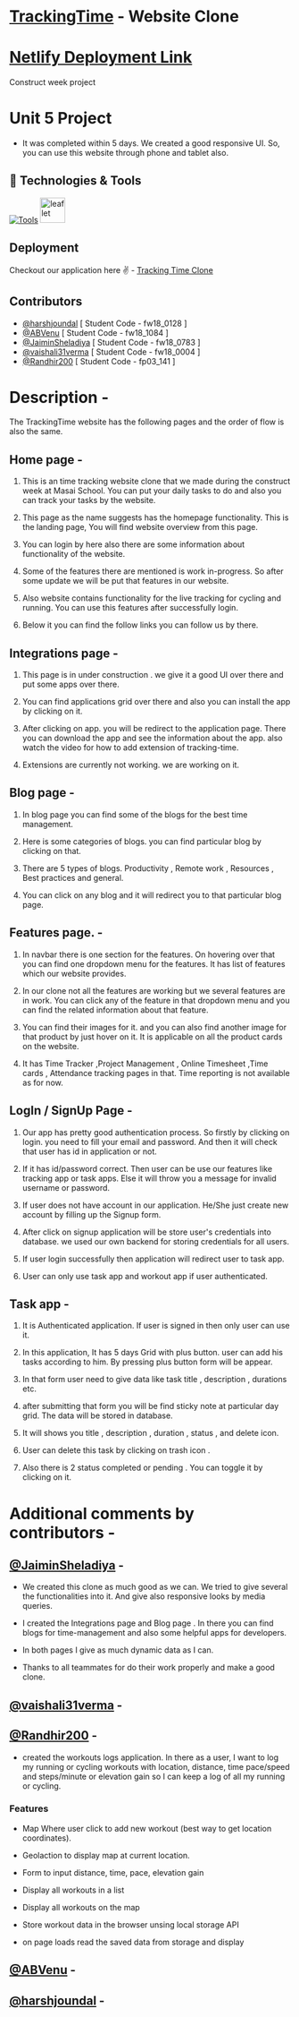# [TrackingTime](https://trackingtime.co/) - Website Clone
# [Netlify Deployment Link](https://time-tracking-clone.netlify.app/)

Construct week project

# Unit 5  Project
 
- It was completed within 5 days. We created a good responsive UI. So, you can use this website through phone and tablet also.

## 🔧 Technologies & Tools

[![Tools](https://skillicons.dev/icons?i=html,css,javascript,redux,react,tailwind,github,netlify&theme=dark)](https://skillicons.dev)
 <img src="https://pbs.twimg.com/profile_images/1510602617700950021/K4IoVubu_400x400.jpg" alt="leaflet" width="45" height="45"/>

## Deployment

Checkout our application here ✌ - [Tracking Time Clone](https://time-tracking-clone.netlify.app/)

## Contributors

- [@harshjoundal](https://github.com/harshjoundal) [ Student Code - fw18_0128 ]
- [@ABVenu](https://github.com/ABVenu) [ Student Code - fw18_1084 ]
- [@JaiminSheladiya](https://github.com/JaiminSheladiya) [ Student Code - fw18_0783 ]
- [@vaishali31verma](https://github.com/vaishali31verma) [ Student Code - fw18_0004 ]
- [@Randhir200](https://github.com/Randhir200) [ Student Code - fp03_141 ]

# Description -

The TrackingTime website has the following pages and the order of flow is also the same.

## Home page -

1. This is an time tracking website clone that we made during the construct week at Masai School. You can put your daily tasks to do and also you can track your tasks by the website.

2. This page as the name suggests has the homepage functionality. This is the landing page, You will find website overview from this page. 

3. You can login by here also there are some information about functionality of the website.

4. Some of the features there are mentioned is work in-progress. So after some update we will be put that features in our website.

5. Also website contains functionality for the live tracking for cycling and running. You can use this features after successfully login.

6. Below it you can find the follow links you can follow us by there. 

## Integrations page -

1. This page is in under construction . we give it a good UI over there and put some apps over there.

2. You can find applications grid over there and also you can install the app by clicking on it.

3. After clicking on app. you will be redirect to the application page. There you can download the app and see the information about the app. also watch the video for how to add extension of tracking-time.

4. Extensions are currently not working. we are working on it.



## Blog page - 

1. In blog page you can find some of the blogs for the best time management. 

2. Here is some categories of blogs. you can find particular blog by clicking on that. 

3. There are 5 types of blogs. Productivity , Remote work , Resources  , Best practices and general.

4.  You can click on any blog and it will redirect you to that particular blog page.

## Features page.  - 

1. In navbar there is one section for the features. On hovering over that you can find one dropdown menu for the features. It has list of features which our website provides.

2. In  our clone not all the features are working but we several features are in work. You can click any of the feature in that dropdown menu and you can find the related information about that feature.

3. You can find their images for it. and you can also find another image for that product by just hover on it. It is applicable on all the product cards on the website.

4. It has Time Tracker ,Project Management , Online Timesheet ,Time cards , Attendance tracking pages in that. Time reporting is not available as for now.

## LogIn / SignUp Page - 

1. Our app has pretty good authentication process. So firstly by clicking on login. you need to fill your email and password. And then it will check that user has id in application or not. 

2. If it has id/password correct. Then  user can be use our features like tracking app or task apps. Else it will throw you a message for invalid username or password.

3. If user does not have account in our application. He/She just create new account by filling up the Signup form. 

4. After click on signup application will be store user's credentials into database. we used our own backend for storing credentials for all users. 

5. If user login successfully then application will redirect user to task app.

6. User can only use task app and workout app if user authenticated. 

## Task app - 

1. It is Authenticated application. If user is signed in then only user can use it. 

2. In this application, It has 5 days Grid with plus button. user can add his tasks according to him. By pressing plus button form will be  appear. 

3. In that form user need to give data like task title , description , durations etc.

4. after submitting that form you will be find sticky note at particular day grid. The data will be stored in database.

5. It will shows you title , description , duration , status , and delete icon. 

6. User can delete this task by clicking on trash icon .

7. Also there is 2 status completed or pending . You can toggle it by clicking on it.  

# Additional comments by contributors -

## [@JaiminSheladiya](https://github.com/JaiminSheladiya) -

- We created this clone as much good as we can. We tried to give several the functionalities into it. And give also responsive looks by media queries.

- I created the Integrations page and Blog page . In there you can find blogs for time-management and also some helpful apps for developers.

- In both pages I give as much dynamic data as I can.

- Thanks to all teammates for do their work properly and make a good clone.


## [@vaishali31verma](https://github.com/vaishali31verma) - 


## [@Randhir200](https://github.com/Randhir200) - 

- created the workouts logs application. In there as a user, I want to log my running or cycling workouts with location, distance, time 
  pace/speed and steps/minute or elevation gain so I can keep a log of all my running or cycling.

 ### Features

- Map Where user click to add new workout (best way to get location coordinates).

- Geolaction to display map at current location.

- Form to input distance, time, pace, elevation gain

- Display all workouts in a list

- Display all workouts on the map

- Store workout data in the browser unsing local storage API

- on page loads read the saved data from storage and display




## [@ABVenu](https://github.com/ABVenu) - 



## [@harshjoundal](https://github.com/harshjoundal) - 


